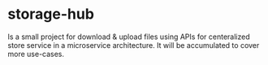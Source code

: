 # storage-hub

Is a small project for download & upload files using APIs for centeralized store service in a microservice architecture.
It will be accumulated to cover more use-cases.
